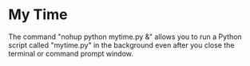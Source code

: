 # My Time
The command "nohup python mytime.py &" allows you to run a Python script called "mytime.py" in the background even after you close the terminal or command prompt window.
